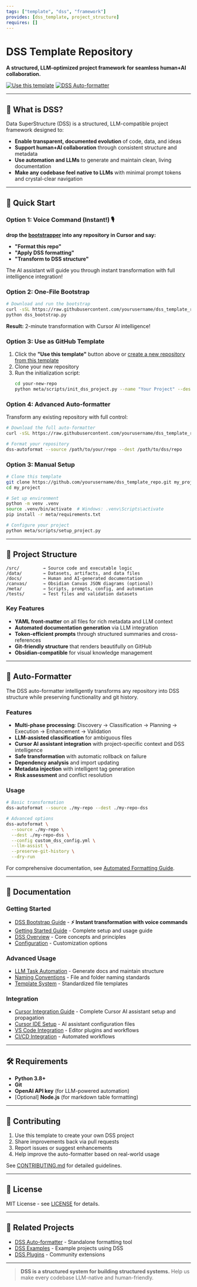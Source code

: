 ```yaml
---
tags: ["template", "dss", "framework"]
provides: [dss_template, project_structure]
requires: []
---
```


# DSS Template Repository

**A structured, LLM-optimized project framework for seamless human+AI collaboration.**

[![Use this template](https://img.shields.io/badge/Use%20this-Template-green?style=flat-square)](https://github.com/yourusername/dss_template_repo/generate)
[![DSS Auto-formatter](https://img.shields.io/badge/DSS-Auto--formatter-blue?style=flat-square)](#auto-formatter)

---

## 🧭 What is DSS?

Data SuperStructure (DSS) is a structured, LLM-compatible project framework designed to:

* **Enable transparent, documented evolution** of code, data, and ideas
* **Support human+AI collaboration** through consistent structure and metadata  
* **Use automation and LLMs** to generate and maintain clean, living documentation
* **Make any codebase feel native to LLMs** with minimal prompt tokens and crystal-clear navigation

---

## 🚀 Quick Start

### Option 1: Voice Command (Instant!) 🎙️

**drop the [bootstrapper](github.com/Dub1n/dss/blob/main/meta/scripts/dss_bootstrap.py) into any repository in Cursor and say:**
- **"Format this repo"** 
- **"Apply DSS formatting"**
- **"Transform to DSS structure"**

The AI assistant will guide you through instant transformation with full intelligence integration!

### Option 2: One-File Bootstrap

```bash
# Download and run the bootstrap
curl -sSL https://raw.githubusercontent.com/yourusername/dss_template_repo/main/meta/scripts/dss_bootstrap.py -o dss_bootstrap.py
python dss_bootstrap.py
```

**Result:** 2-minute transformation with Cursor AI intelligence!

### Option 3: Use as GitHub Template

1. Click the **"Use this template"** button above or [create a new repository from this template](https://github.com/yourusername/dss_template_repo/generate)
2. Clone your new repository
3. Run the initialization script:
   ```bash
   cd your-new-repo
   python meta/scripts/init_dss_project.py --name "Your Project" --description "Your description"
   ```

### Option 4: Advanced Auto-formatter

Transform any existing repository with full control:

```bash
# Download the full auto-formatter
curl -sSL https://raw.githubusercontent.com/yourusername/dss_template_repo/main/meta/scripts/install_dss_autoformatter.py | python3

# Format your repository
dss-autoformat --source /path/to/your/repo --dest /path/to/dss/repo
```

### Option 3: Manual Setup

```bash
# Clone this template
git clone https://github.com/yourusername/dss_template_repo.git my_project
cd my_project

# Set up environment
python -m venv .venv
source .venv/bin/activate  # Windows: .venv\Scripts\activate
pip install -r meta/requirements.txt

# Configure your project
python meta/scripts/setup_project.py
```

---

## 📁 Project Structure

```text
/src/         → Source code and executable logic
/data/        → Datasets, artifacts, and data files  
/docs/        → Human and AI-generated documentation
/canvas/      → Obsidian Canvas JSON diagrams (optional)
/meta/        → Scripts, prompts, config, and automation
/tests/       → Test files and validation datasets
```

### Key Features

* **YAML front-matter** on all files for rich metadata and LLM context
* **Automated documentation generation** via LLM integration
* **Token-efficient prompts** through structured summaries and cross-references
* **Git-friendly structure** that renders beautifully on GitHub
* **Obsidian-compatible** for visual knowledge management

---

## 🤖 Auto-Formatter

The DSS auto-formatter intelligently transforms any repository into DSS structure while preserving functionality and git history.

### Features

* **Multi-phase processing**: Discovery → Classification → Planning → Execution → Enhancement → Validation
* **LLM-assisted classification** for ambiguous files
* **Cursor AI assistant integration** with project-specific context and DSS intelligence
* **Safe transformation** with automatic rollback on failure
* **Dependency analysis** and import updating
* **Metadata injection** with intelligent tag generation
* **Risk assessment** and conflict resolution

### Usage

```bash
# Basic transformation
dss-autoformat --source ./my-repo --dest ./my-repo-dss

# Advanced options
dss-autoformat \
  --source ./my-repo \
  --dest ./my-repo-dss \
  --config custom_dss_config.yml \
  --llm-assist \
  --preserve-git-history \
  --dry-run
```

For comprehensive documentation, see [Automated Formatting Guide](docs/automated_formatting.md).

---

## 📖 Documentation

### Getting Started
- [DSS Bootstrap Guide](docs/dss_bootstrap_guide.md) - **⚡ Instant transformation with voice commands**
- [Getting Started Guide](docs/getting_started.md) - Complete setup and usage guide
- [DSS Overview](meta/DSS_GUIDE.md) - Core concepts and principles
- [Configuration](meta/dss_config.yml) - Customization options

### Advanced Usage  
- [LLM Task Automation](meta/llm_tasks.py) - Generate docs and maintain structure
- [Naming Conventions](meta/guidelines/naming_conventions.md) - File and folder naming standards
- [Template System](meta/templates/README.md) - Standardized file templates

### Integration
- [Cursor Integration Guide](docs/cursor_integration.md) - Complete Cursor AI assistant setup and propagation
- [Cursor IDE Setup](.cursor/rules/assistant.mdc) - AI assistant configuration files
- [VS Code Integration](meta/integrations/vscode.md) - Editor plugins and workflows
- [CI/CD Integration](meta/integrations/github_actions.yml) - Automated workflows

---

## 🛠 Requirements

- **Python 3.8+**
- **Git** 
- **OpenAI API key** (for LLM-powered automation)
- [Optional] **Node.js** (for markdown table formatting)

---

## 🤝 Contributing

1. Use this template to create your own DSS project
2. Share improvements back via pull requests
3. Report issues or suggest enhancements
4. Help improve the auto-formatter based on real-world usage

See [CONTRIBUTING.md](CONTRIBUTING.md) for detailed guidelines.

---

## 📄 License

MIT License - see [LICENSE](LICENSE) for details.

---

## 🔗 Related Projects

- [DSS Auto-formatter](https://github.com/yourusername/dss-autoformatter) - Standalone formatting tool
- [DSS Examples](https://github.com/yourusername/dss-examples) - Example projects using DSS
- [DSS Plugins](https://github.com/yourusername/dss-plugins) - Community extensions

---

> **DSS is a structured system for building structured systems.** Help us make every codebase LLM-native and human-friendly.
